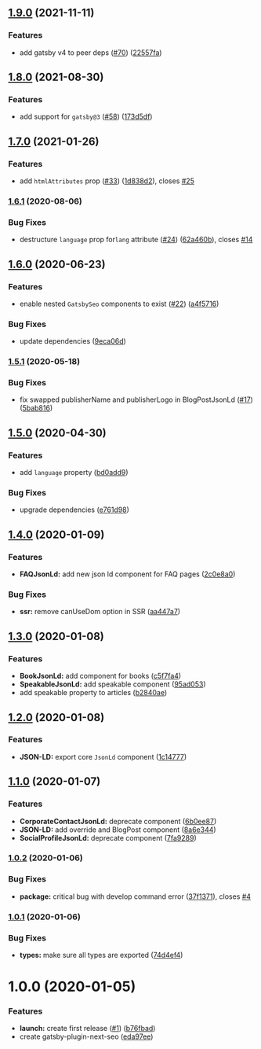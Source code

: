 ## [1.9.0](https://github.com/ifiokjr/gatsby-plugin-next-seo/compare/v1.8.0...v1.9.0) (2021-11-11)


### Features

* add gatsby v4 to peer deps ([#70](https://github.com/ifiokjr/gatsby-plugin-next-seo/issues/70)) ([22557fa](https://github.com/ifiokjr/gatsby-plugin-next-seo/commit/22557fac756581fcc101d5c882581cedadb0fefa))

## [1.8.0](https://github.com/ifiokjr/gatsby-plugin-next-seo/compare/v1.7.0...v1.8.0) (2021-08-30)


### Features

* add support for `gatsby@3` ([#58](https://github.com/ifiokjr/gatsby-plugin-next-seo/issues/58)) ([173d5df](https://github.com/ifiokjr/gatsby-plugin-next-seo/commit/173d5dfdf37423b37058d5767cdb9bbefd0cd648))

## [1.7.0](https://github.com/ifiokjr/gatsby-plugin-next-seo/compare/v1.6.1...v1.7.0) (2021-01-26)


### Features

* add `htmlAttributes` prop ([#33](https://github.com/ifiokjr/gatsby-plugin-next-seo/issues/33)) ([1d838d2](https://github.com/ifiokjr/gatsby-plugin-next-seo/commit/1d838d2a6008391318b23d0f27703a06a0791eb2)), closes [#25](https://github.com/ifiokjr/gatsby-plugin-next-seo/issues/25)

### [1.6.1](https://github.com/ifiokjr/gatsby-plugin-next-seo/compare/v1.6.0...v1.6.1) (2020-08-06)


### Bug Fixes

* destructure `language` prop for`lang` attribute ([#24](https://github.com/ifiokjr/gatsby-plugin-next-seo/issues/24)) ([62a460b](https://github.com/ifiokjr/gatsby-plugin-next-seo/commit/62a460b0a9bb561a5ad85107dc5193fe8c241079)), closes [#14](https://github.com/ifiokjr/gatsby-plugin-next-seo/issues/14)

## [1.6.0](https://github.com/ifiokjr/gatsby-plugin-next-seo/compare/v1.5.1...v1.6.0) (2020-06-23)


### Features

* enable nested `GatsbySeo` components to exist ([#22](https://github.com/ifiokjr/gatsby-plugin-next-seo/issues/22)) ([a4f5716](https://github.com/ifiokjr/gatsby-plugin-next-seo/commit/a4f5716b9899d01b19123cfbce39a24fd9e451da))


### Bug Fixes

* update dependencies ([9eca06d](https://github.com/ifiokjr/gatsby-plugin-next-seo/commit/9eca06d8458299d53b1057e2d695dab17221b3e3))

### [1.5.1](https://github.com/ifiokjr/gatsby-plugin-next-seo/compare/v1.5.0...v1.5.1) (2020-05-18)


### Bug Fixes

* fix swapped publisherName and publisherLogo in BlogPostJsonLd ([#17](https://github.com/ifiokjr/gatsby-plugin-next-seo/issues/17)) ([5bab816](https://github.com/ifiokjr/gatsby-plugin-next-seo/commit/5bab8161fe7b358a77c62bf7561dabca2ba0e033))

## [1.5.0](https://github.com/ifiokjr/gatsby-plugin-next-seo/compare/v1.4.0...v1.5.0) (2020-04-30)


### Features

* add `language` property ([bd0add9](https://github.com/ifiokjr/gatsby-plugin-next-seo/commit/bd0add90405849d3d4ba2b28935c29b9ba545aa7))


### Bug Fixes

* upgrade dependencies ([e761d98](https://github.com/ifiokjr/gatsby-plugin-next-seo/commit/e761d98c649e13d26a0f5d997609e26ece0a2a9b))

## [1.4.0](https://github.com/ifiokjr/gatsby-plugin-next-seo/compare/v1.3.0...v1.4.0) (2020-01-09)


### Features

* **FAQJsonLd:** add new json ld component for FAQ pages ([2c0e8a0](https://github.com/ifiokjr/gatsby-plugin-next-seo/commit/2c0e8a09ac72954a3ad6166652b584fabf647f92))


### Bug Fixes

* **ssr:** remove canUseDom option in SSR ([aa447a7](https://github.com/ifiokjr/gatsby-plugin-next-seo/commit/aa447a74fd201b0823c78fd21ae0c9fdbf0f088c))

## [1.3.0](https://github.com/ifiokjr/gatsby-plugin-next-seo/compare/v1.2.0...v1.3.0) (2020-01-08)


### Features

* **BookJsonLd:** add component for books ([c5f7fa4](https://github.com/ifiokjr/gatsby-plugin-next-seo/commit/c5f7fa457c918335ac2e16150b6e18abd8f83b6d))
* **SpeakableJsonLd:** add speakable component ([95ad053](https://github.com/ifiokjr/gatsby-plugin-next-seo/commit/95ad053049126dea7a7cf7b9e069329cf9701513))
* add speakable property to articles ([b2840ae](https://github.com/ifiokjr/gatsby-plugin-next-seo/commit/b2840aefcd698899a8dbf87e06706a767fe88a85))

## [1.2.0](https://github.com/ifiokjr/gatsby-plugin-next-seo/compare/v1.1.0...v1.2.0) (2020-01-08)


### Features

* **JSON-LD:** export core `JsonLd` component ([1c14777](https://github.com/ifiokjr/gatsby-plugin-next-seo/commit/1c14777e63bfb4ece350cffde66cca8ba05cc094))

## [1.1.0](https://github.com/ifiokjr/gatsby-plugin-next-seo/compare/v1.0.2...v1.1.0) (2020-01-07)


### Features

* **CorporateContactJsonLd:** deprecate component ([6b0ee87](https://github.com/ifiokjr/gatsby-plugin-next-seo/commit/6b0ee87c1e59d8316f7086ca2513211045fb3f0c))
* **JSON-LD:** add override and BlogPost component ([8a6e344](https://github.com/ifiokjr/gatsby-plugin-next-seo/commit/8a6e34462d25e502d725e56f9f07797c4ac4e984))
* **SocialProfileJsonLd:** deprecate component ([7fa9289](https://github.com/ifiokjr/gatsby-plugin-next-seo/commit/7fa92895b1f06038833e9c41aa40ee6f58ad314c))

### [1.0.2](https://github.com/ifiokjr/gatsby-plugin-next-seo/compare/v1.0.1...v1.0.2) (2020-01-06)


### Bug Fixes

* **package:** critical bug with develop command error ([37f1371](https://github.com/ifiokjr/gatsby-plugin-next-seo/commit/37f13719101d70115b2cf13058d199c6de55a891)), closes [#4](https://github.com/ifiokjr/gatsby-plugin-next-seo/issues/4)

### [1.0.1](https://github.com/ifiokjr/gatsby-plugin-next-seo/compare/v1.0.0...v1.0.1) (2020-01-06)


### Bug Fixes

* **types:** make sure all types are exported ([74d4ef4](https://github.com/ifiokjr/gatsby-plugin-next-seo/commit/74d4ef42c5c35199b965f56f03f04a32f6b057ca))

# 1.0.0 (2020-01-05)

### Features

- **launch:** create first release ([#1](https://github.com/ifiokjr/gatsby-plugin-next-seo/issues/1)) ([b76fbad](https://github.com/ifiokjr/gatsby-plugin-next-seo/commit/b76fbad322ce57bfc9b72152987cc26bab046593))
- create gatsby-plugin-next-seo ([eda97ee](https://github.com/ifiokjr/gatsby-plugin-next-seo/commit/eda97ee97bad4c9e54eff721aadaeb837c916224))

